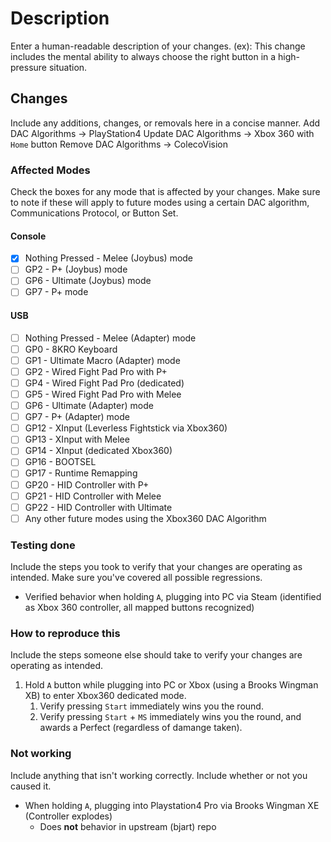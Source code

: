 # Description
Enter a human-readable description of your changes.
(ex): This change includes the mental ability to always choose the right button in a high-pressure situation.

## Changes
Include any additions, changes, or removals here in a concise manner.
Add DAC Algorithms -> PlayStation4
Update DAC Algorithms -> Xbox 360 with `Home` button
Remove DAC Algorithms -> ColecoVision

### Affected Modes
Check the boxes for any mode that is affected by your changes. Make sure to note if these will apply to future modes using a certain DAC algorithm, Communications Protocol, or Button Set.
#### Console
- [X] Nothing Pressed - Melee (Joybus) mode
- [ ] GP2 - P+ (Joybus) mode
- [ ] GP6 - Ultimate (Joybus) mode
- [ ] GP7 - P+ mode
#### USB
- [ ] Nothing Pressed - Melee (Adapter) mode
- [ ] GP0 - 8KRO Keyboard
- [ ] GP1 - Ultimate Macro (Adapter) mode
- [ ] GP2 - Wired Fight Pad Pro with P+
- [ ] GP4 - Wired Fight Pad Pro (dedicated)
- [ ] GP5 - Wired Fight Pad Pro with Melee
- [ ] GP6 - Ultimate (Adapter) mode
- [ ] GP7 - P+ (Adapter) mode
- [ ] GP12 - XInput (Leverless Fightstick via Xbox360)
- [ ] GP13 - XInput with Melee
- [ ] GP14 - XInput (dedicated Xbox360)
- [ ] GP16 - BOOTSEL
- [ ] GP17 - Runtime Remapping
- [ ] GP20 - HID Controller with P+
- [ ] GP21 - HID Controller with Melee
- [ ] GP22 - HID Controller with Ultimate
- [ ] Any other future modes using the Xbox360 DAC Algorithm

### Testing done
Include the steps you took to verify that your changes are operating as intended. Make sure you've covered all possible regressions.
- Verified behavior when holding `A`, plugging into PC via Steam (identified as Xbox 360 controller, all mapped buttons recognized)

### How to reproduce this
Include the steps someone else should take to verify your changes are operating as intended. 
1. Hold `A` button while plugging into PC or Xbox (using a Brooks Wingman XB) to enter Xbox360 dedicated mode.
    1. Verify pressing `Start` immediately wins you the round.
    2. Verify pressing `Start` + `MS` immediately wins you the round, and awards a Perfect (regardless of damange taken).

### Not working
Include anything that isn't working correctly. Include whether or not you caused it.
- When holding `A`, plugging into Playstation4 Pro via Brooks Wingman XE (Controller explodes)
    - Does **not** behavior in upstream (bjart) repo
